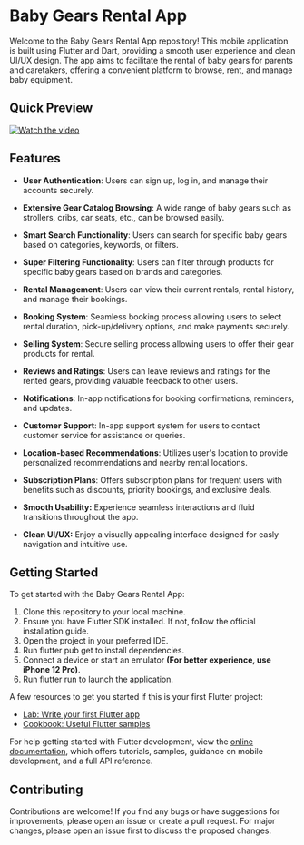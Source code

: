 # Baby Gears Rental App

Welcome to the Baby Gears Rental App repository! This mobile application is built using Flutter and Dart, providing a smooth user experience and clean UI/UX design. The app aims to facilitate the rental of baby gears for parents and caretakers, offering a convenient platform to browse, rent, and manage baby equipment.


## Quick Preview

[![Watch the video](https://github.com/youssifsamir/BabyGear-App/assets/113045942/721dde07-1e27-445a-9056-35cb4c5bfc1e)](https://streamable.com/lx9ihq)


## Features

- **User Authentication**: Users can sign up, log in, and manage their accounts securely.
  
- **Extensive Gear Catalog Browsing**: A wide range of baby gears such as strollers, cribs, car seats, etc., can be browsed easily.
  
- **Smart Search Functionality**: Users can search for specific baby gears based on categories, keywords, or filters.
  
- **Super Filtering Functionality**: Users can filter through products for specific baby gears based on brands and categories.
  
- **Rental Management**: Users can view their current rentals, rental history, and manage their bookings.
  
- **Booking System**: Seamless booking process allowing users to select rental duration, pick-up/delivery options, and make payments securely.
  
- **Selling System**: Secure selling process allowing users to offer their gear products for rental.
  
- **Reviews and Ratings**: Users can leave reviews and ratings for the rented gears, providing valuable feedback to other users.
  
- **Notifications**: In-app notifications for booking confirmations, reminders, and updates.
  
- **Customer Support**: In-app support system for users to contact customer service for assistance or queries.
  
- **Location-based Recommendations**: Utilizes user's location to provide personalized recommendations and nearby rental locations.
  
- **Subscription Plans**: Offers subscription plans for frequent users with benefits such as discounts, priority bookings, and exclusive deals.
  
- **Smooth Usability:** Experience seamless interactions and fluid transitions throughout the app.
  
- **Clean UI/UX:** Enjoy a visually appealing interface designed for easly navigation and intuitive use.


## Getting Started

To get started with the Baby Gears Rental App:

  1. Clone this repository to your local machine.
  2. Ensure you have Flutter SDK installed. If not, follow the official installation guide.
  3. Open the project in your preferred IDE.
  4. Run flutter pub get to install dependencies.
  5. Connect a device or start an emulator **(For better experience, use iPhone 12 Pro)**.
  6. Run flutter run to launch the application.

A few resources to get you started if this is your first Flutter project:

- [Lab: Write your first Flutter app](https://docs.flutter.dev/get-started/codelab)
- [Cookbook: Useful Flutter samples](https://docs.flutter.dev/cookbook)

For help getting started with Flutter development, view the
[online documentation](https://docs.flutter.dev/), which offers tutorials,
samples, guidance on mobile development, and a full API reference.


## Contributing

Contributions are welcome! If you find any bugs or have suggestions for improvements, please open an issue or create a pull request. For major changes, please open an issue first to discuss the proposed changes.

